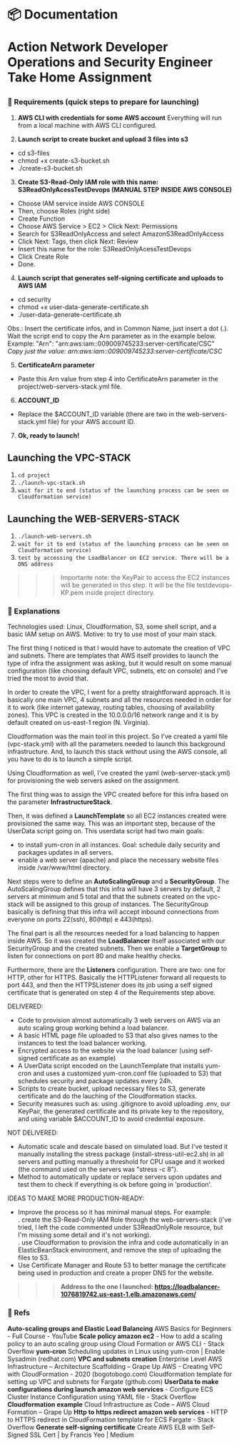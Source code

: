 <h1 align="left">
  📦 Documentation
  <p>Action Network Developer Operations and Security Engineer Take Home Assignment</p>
</h1>

### 🔽 Requirements (quick steps to prepare for launching)

1. **AWS CLI with credentials for some AWS account**
Everything will run from a local machine with AWS CLI configured.

2. **Launch script to create bucket and upload 3 files into s3**  
- cd s3-files    
- chmod +x create-s3-bucket.sh      
- ./create-s3-bucket.sh    

3. **Create S3-Read-Only IAM role with this name: S3ReadOnlyAcessTestDevops (MANUAL STEP INSIDE AWS CONSOLE)**  
- Choose IAM service inside AWS CONSOLE  
- Then, choose Roles (right side)  
- Create Function  
- Choose AWS Service > EC2 > Click Next: Permissions   
- Search for S3ReadOnlyAccess and select AmazonS3ReadOnlyAccess  
- Click Next: Tags, then click Next: Review   
- Insert this name for the role: S3ReadOnlyAcessTestDevops  
- Click Create Role  
- Done.  

4. **Launch script that generates self-signing certificate and uploads to AWS IAM**

- cd security  
- chmod +x user-data-generate-certificate.sh  
- ./user-data-generate-certificate.sh    

Obs.: Insert the certificate infos, and in Common Name, just insert a dot (.).  
Wait the script end to copy the Arn parameter as in the example below.  
  Example: "Arn": "arn:aws:iam::009009745233:server-certificate/CSC"  
*Copy just the value: arn:aws:iam::009009745233:server-certificate/CSC*

5. **CertificateArn parameter**
- Paste this Arn value from step 4 into CertificateArn parameter in the project/web-servers-stack.yml file.  

6. **ACCOUNT_ID**
- Replace the $ACCOUNT_ID variable (there are two in the web-servers-stack.yml file) for your AWS account ID.

7. **Ok, ready to launch!**

## Launching the VPC-STACK

1. ``cd project``
2. ``./launch-vpc-stack.sh``
3. ``wait for it to end (status of the launching process can be seen on Cloudformation service)``

## Launching the WEB-SERVERS-STACK

1. ``./launch-web-servers.sh``
2. ``wait for it to end (status of the launching process can be seen on Cloudformation service)``
3. ``test by accessing the LoadBalancer on EC2 service. There will be a DNS address``

>>> Importante note: the KeyPair to access the EC2 instances will be generated in this step. It will be the file testdevops-KP.pem inside project directory.

### 🔽 Explanations   

Technologies used: Linux, Cloudformation, S3, some shell script, and a basic IAM setup on AWS.
Motive: to try to use most of your main stack.   

The first thing I noticed is that I would have to automate the creation of VPC and subnets. There are templates that AWS itself provides to launch the type of infra the assignment was asking, but it would result on some manual configuration (like choosing default VPC, subnets, etc on console) and I've tried the most to avoid that.   

In order to create the VPC, I went for a pretty straightforward approach. It is basically one main VPC, 4 subnets and all the resources needed in order for it to work (like internet gateway, routing tables, choosing of availability zones). This VPC is created in the 10.0.0.0/16 network range and it is by default created on us-east-1 region (N. Virginia).    

Cloudformation was the main tool in this project. So I've created a yaml file (vpc-stack.yml) with all the parameters needed to launch this background infrastructure. And, to launch this stack without using the AWS console, all you have to do is to launch a simple script.   

Using Cloudformation as well, I've created the yaml (web-server-stack.yml) for provisioning the web servers asked on the assignment.

The first thing was to assign the VPC created before for this infra based on the parameter **InfrastructureStack**.

Then, it was defined a **LaunchTemplate** so all EC2 instances created were provisioned the same way. 
This was an important step, because of the UserData script going on. This userdata script had two main goals: 
- to install yum-cron in all instances. Goal: schedule daily security and packages updates in all servers. 
- enable a web server (apache) and place the necessary website files inside /var/www/html directory.  

Next steps were to define an **AutoScalingGroup** and a **SecurityGroup**. The AutoScalingGroup defines that this infra will have 3 servers by default, 2 servers at minimum and 5 total and that the subnets created on the vpc-stack will be assigned to this group of instances. The SecurityGroup basically is defining that this infra will accept inbound connections from everyone on ports 22(ssh), 80(http) e 443(https).    

The final part is all the resources needed for a load balancing to happen inside AWS. So it was created the **LoadBalancer** itself associated with our SecurityGroup and the created subnets. Then we enable a **TargetGroup** to listen for connections on port 80 and make healthy checks.  

Furthermore, there are the **Listeners** configuration. There are two: one for HTTP, other for HTTPS. Basically the HTTPListener forward all requests to port 443, and then the HTTPSListener does its job using a self signed certificate that is generated on step 4 of the Requirements step above.

DELIVERED:
- Code to provision almost automatically 3 web servers on AWS via an auto scaling group working behind a load balancer.  
- A basic HTML page file uploaded to S3 that also gives names to the instances to test the load balancer working.  
- Encrypted access to the website via the load balancer (using self-signed certificate as an example)  
- A UserData script encoded on the LaunchTemplate that installs yum-cron and uses a customized yum-cron.conf file (uploaded to S3) that schedules security and package updates every 24h.  
- Scripts to create bucket, upload necessary files to S3, generate certificate and do the lauching of the Cloudformation stacks.  
- Security measures such as: using .gitignore to avoid uploading .env, our KeyPair, the generated certificate and its private key to the repository, and using variable $ACCOUNT_ID to avoid credential exposure.

NOT DELIVERED:  
- Automatic scale and descale based on simulated load. But I've tested it manually installing the stress package (install-stress-util-ec2.sh) in all servers and putting manually a threshold for CPU usage and it worked (the command used on the servers was "stress -c 8").    
- Method to automatically update or replace servers upon updates and test them to check if everything is ok before going in 'production'.   

IDEAS TO MAKE MORE PRODUCTION-READY:
- Improve the process so it has minimal manual steps. For example:  
 . create the S3-Read-Only IAM Role through the web-servers-stack (i've tried, I left the code commented under S3ReadOnlyRole resource, but I'm missing some detail and it's not working).   
 . use Cloudformation to provision the infra and code automatically in an ElasticBeanStack environment, and remove the step of uploading the files to S3.  
- Use Certificate Manager and Route 53 to better manage the certificate being used in production and create a proper DNS for the website.    

 >>> **Address to the one I launched: https://loadbalancer-1076819742.us-east-1.elb.amazonaws.com/**

### 🔽 Refs

**Auto-scaling groups and Elastic Load Balancing** AWS Basics for Beginners - Full Course - YouTube
**Scale policy amazon ec2** - How to add a scaling policy to an auto scaling group using Cloud Formation or AWS CLI - Stack Overflow
**yum-cron** Scheduling updates in Linux using yum-cron | Enable Sysadmin (redhat.com)
**VPC and subnets creation** Enterprise Level AWS Infrastructure – Architecture Scaffolding – Grape Up
AWS - Creating VPC with CloudFormation - 2020 (bogotobogo.com)
Cloudformation template for setting up VPC and subnets for Fargate (github.com)
**UserData to make configurations during launch amazon web services** - Configure ECS Cluster Instance Configuration using YAML file - Stack Overflow
**Cloudformation example** Cloud Infrastructure as Code – AWS Cloud Formation – Grape Up
**Http to https redirect amazon web services** - HTTP to HTTPS redirect in CloudFormation template for ECS Fargate - Stack Overflow
**Generate self-signing certificate** Create AWS ELB with Self-Signed SSL Cert | by Francis Yeo | Medium


